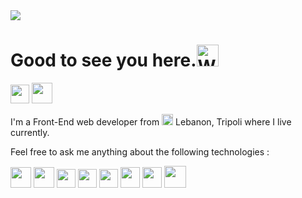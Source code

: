 <img src = "https://lh3.googleusercontent.com/eaAIeoXxLex_7JfPugKgSi3qwkChCflvrtGZcIWr08aJ0__lp7ZilJr42b2-j7o0dymawRtycsZB68j4GN1lIzQdt8q_tOVp-uwidzxFQD31F58uyH3ry0SJuiRHLmfyWBaMyqvgnIZzkkZUoWj7Fe3yLH_rAFkKy-BL1dKH460WVhkIt4tUKFFBxF4H_UXVm1Fjz0Wq12UFXrrVJ1mWkN_t5MrcXS5CpcmgXzikxPO_M9EJH9HIwUUpznh3UYl4qlL7VB_j62moUcI5DrgrwEXb6LcleUt8fOcgpJeMMHwupT97LtFp2SlaTednHsZwMDojNIB7wrUIL18LkV2gYi8-PrkGP9kzXFAcxskNwg90zPQPUH07jgoxVOfhFOzaw0ibztSaPvgtuBZEZT7k0Wh-PM4LQajVMhQG9HrtODK9r0EQdsebxgE7EWfzajzpH1sAIXGYtzUAAS4zqqrPOX4cxpaLdy1bCpxkRNUqHSnSPjF7NTVEAhxiTWmy6KitYNSSwytm5cv2JzCW7sMaeFK7CnTIBRJIk9-VPRkwCvoSLSuIwzWtR0JBnOqnA_QI52MmjynUVFZxo3BQpBWPrd2GmB2Boz734kfjMV_IuYKE3WdX0I4HxA8oWyDYusikV4WRINcZ5jr4WP0EnKaKtVGPmdWNK-te3epqat2ugthOIpM5URSo0nKntmtPnBAVAZETzG4mJ1O3VlibM9dYxQ=w1330-h749-no?authuser=0" >

# Good to see you here.<img src="https://emoji.gg/assets/emoji/6852-wsg.gif" width="35px" alt="WSG">
<a href="https://www.linkedin.com/in/hiba-abdel-karim/" title="linkedin"><img src="https://pics.freeicons.io/uploads/icons/png/545912701530099617-512.png" width="30" height="30"></a> <a href="https://codepen.io/harkibit" title="codepen"><img src="https://pics.freeicons.io/uploads/icons/png/4672731991530099609-512.png" width="33" height="33"></a>

I'm a Front-End web developer from <img src="https://pics.freeicons.io/uploads/icons/png/11587799771536064887-512.png" width="18" height="18"> Lebanon, Tripoli where I live currently.



Feel free to ask me anything about the following technologies :

<img src="https://pics.freeicons.io/uploads/icons/png/20167174151551942641-512.png" width="33" height="33"> <img src="https://pics.freeicons.io/uploads/icons/png/21088442871540553614-512.png" width="33" height="33"> <img src="https://pics.freeicons.io/uploads/icons/png/21337745421536211768-512.png" width="30" height="30"> <img src="https://pics.freeicons.io/uploads/icons/png/14072054271548141949-512.png" width="30" height="30">  <img src="https://pics.freeicons.io/uploads/icons/png/6655067911551942823-512.png" width="30" height="30">  <img src="https://pics.freeicons.io/uploads/icons/png/19681752361536207300-512.png" width="31" height="33"> <img src="https://material-ui.com/static/logo.png" width="31" height="33"> <img src="https://pics.freeicons.io/uploads/icons/png/6714929121551953707-512.png" width="35" height="35">

